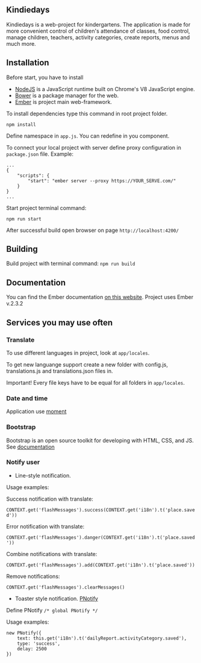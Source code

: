 ## Kindiedays

Kindiedays is a web-project for kindergartens.
The application is made for more convenient control of children's attendance of classes, food control, manage children, teachers, activity categories, create reports, menus and much more.

## Installation

Before start, you have to install

* [NodeJS](https://nodejs.org/en/download/) is a JavaScript runtime built on Chrome's V8 JavaScript engine.
* [Bower](https://bower.io/) is a package manager for the web.
* [Ember](https://bower.io/) is project main web-framework.

To install dependencies type this command in root project folder.  

``` npm install ```

Define namespace in ```app.js```. You can redefine in you component.

To connect your local project with server define proxy configuration in ``` package.json ``` file.
Example:

    ...
    {
        "scripts": {
            "start": "ember server --proxy https://YOUR_SERVE.com/"
        }
    }
    ...

Start project terminal command:

``` npm run start ```

After successful build open browser on page  ```http://localhost:4200/```

## Building

Build project with terminal command:
``` npm run build ```

## Documentation

You can find the Ember documentation [on this website](https://www.emberjs.com/).
Project uses Ember v.2.3.2

## Services you may use often

### Translate

To use different languages in project, look at ```app/locales```.

To get new languange support create a new folder with config.js, translations.js and translations.json files in.

Important! Every file keys have to be equal for all folders in ```app/locales```.

### Date and time

Application use [moment](http://momentjs.com/docs/)

### Bootstrap

Bootstrap is an open source toolkit for developing with HTML, CSS, and JS. See [documentation](http://getbootstrap.com)

###  Notify user

* Line-style notification.

Usage examples:

Success notification with translate:

```CONTEXT.get('flashMessages').success(CONTEXT.get('i18n').t('place.saved'))```

Error notification with translate:

```CONTEXT.get('flashMessages').danger(CONTEXT.get('i18n').t('place.saved'))```

Combine notifications with translate:

```CONTEXT.get('flashMessages').add(CONTEXT.get('i18n').t('place.saved'))```

Remove notifications:

```CONTEXT.get('flashMessages').clearMessages()```

* Toaster style notification. [PNotify](https://sciactive.com/pnotify/)

Define PNotify ```/* global PNotify */```

Usage examples:

```
new PNotify({
    text: this.get('i18n').t('dailyReport.activityCategory.saved'),
    type: 'success',
    delay: 2500
})
```
